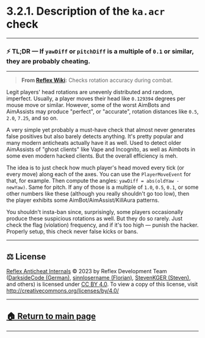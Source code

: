 # 3.2.1. Description of the `ka.acr` check

---
### ⚡️ TL;DR — If `yawDiff` or `pitchDiff` is a multiple of `0.1` or similar, they are probably cheating.
---




> **From [Reflex Wiki][reflex-wiki]:** Checks rotation accuracy during combat.



Legit players' head rotations are unevenly distributed and random, imperfect. Usually, a player moves their head like `0.129394` degrees per mouse move or similar. However, some of the worst AimBots and AimAssists may produce "perfect", or "accurate", rotation distances like `0.5`, `2.0`, `7.25`, and so on.

A very simple yet probably a must-have check that almost never generates false positives but also barely detects anything. It's pretty popular and many modern anticheats actually have it as well. Used to detect older AimAssists of "ghost clients" like Vape and Incognito, as well as Aimbots in some even modern hacked clients. But the overall efficiency is meh.

The idea is to just check how much player's head moved every tick (or every move) along each of the axes. You can use the `PlayerMoveEvent` for that, for example. Then compute the angles: `yawDiff = abs(oldYaw - newYaw)`. Same for pitch. If any of those is a multiple of `1.0`, `0.5`, `0.1`, or some other numbers like these (although you really shouldn't go too low), then the player exhibits some AimBot/AimAssist/KillAura patterns.

You shouldn't insta-ban since, surprisingly, some players occasionally produce these suspicious rotations as well. But they do so rarely. Just check the flag (violation) frequency, and if it's too high — punish the hacker. Properly setup, this check never false kicks or bans.




---

## ⚖️ License

[Reflex Anticheat Internals][reflex-anticheat-internals] © 2023 by Reflex Development Team ([DarksideCode (German)][dev-german], [sinnlosername (Florian)][dev-florian], [StevenKGER (Steven)][dev-steven], and others) is licensed under [CC BY 4.0][license]. To view a copy of this license, visit http://creativecommons.org/licenses/by/4.0/

[license]: http://creativecommons.org/licenses/by/4.0

[reflex-anticheat-internals]: https://github.com/MeGysssTaa/reflex-anticheat-internals

[dev-german]: https://github.com/MeGysssTaa

[dev-florian]: https://github.com/sinnlosername

[dev-steven]: https://github.com/StevenKGER

---

## [🏠 Return to main page][reflex-anticheat-internals]

---





[reflex-wiki]: https://github.com/MeGysssTaa/ReflexIssueTracker/wiki



